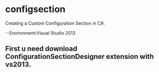 # configsection
Creating a Custom Configuration Section in C#.

--Environment:Visual Studio 2013

First u need download ConfigurationSectionDesigner extension with vs2013. 
--
  <configSections>
    <section name="email" type="ConfigSection.Email, ConfigSection"/>
  </configSections>
